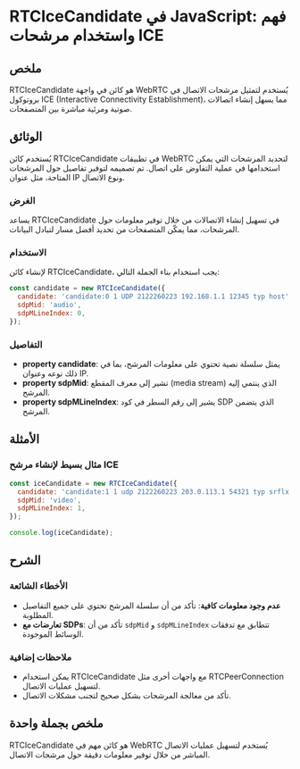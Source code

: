 <!--
Meta Description: # RTCIceCandidate في JavaScript: فهم واستخدام مرشحات ICE ## ملخص RTCIceCandidate هو كائن في واجهة WebRTC يُستخدم لتمثيل مرشحات الاتصال في بروتوكول ICE...
Meta Keywords: rtcicecandidate, الاتصال, candidate, كائن, المرشحات
-->

# RTCIceCandidate في JavaScript: فهم واستخدام مرشحات ICE

## ملخص
RTCIceCandidate هو كائن في واجهة WebRTC يُستخدم لتمثيل مرشحات الاتصال في بروتوكول ICE (Interactive Connectivity Establishment)، مما يسهل إنشاء اتصالات صوتية ومرئية مباشرة بين المتصفحات.

## الوثائق
يُستخدم كائن RTCIceCandidate في تطبيقات WebRTC لتحديد المرشحات التي يمكن استخدامها في عملية التفاوض على اتصال. تم تصميمه لتوفير تفاصيل حول المرشحات المتاحة، مثل عنوان IP ونوع الاتصال.

### الغرض
يساعد RTCIceCandidate في تسهيل إنشاء الاتصالات من خلال توفير معلومات حول المرشحات، مما يمكّن المتصفحات من تحديد أفضل مسار لتبادل البيانات.

### الاستخدام
لإنشاء كائن RTCIceCandidate، يجب استخدام بناء الجملة التالي:
```javascript
const candidate = new RTCIceCandidate({
  candidate: 'candidate:0 1 UDP 2122260223 192.168.1.1 12345 typ host',
  sdpMid: 'audio',
  sdpMLineIndex: 0,
});
```

### التفاصيل
- **property candidate**: يمثل سلسلة نصية تحتوي على معلومات المرشح، بما في ذلك نوعه وعنوان IP.
- **property sdpMid**: تشير إلى معرف المقطع (media stream) الذي ينتمي إليه المرشح.
- **property sdpMLineIndex**: يشير إلى رقم السطر في كود SDP الذي يتضمن المرشح.

## الأمثلة
### مثال بسيط لإنشاء مرشح ICE
```javascript
const iceCandidate = new RTCIceCandidate({
  candidate: 'candidate:1 1 udp 2122260223 203.0.113.1 54321 typ srflx raddr 192.168.1.1 rport 1234',
  sdpMid: 'video',
  sdpMLineIndex: 1,
});

console.log(iceCandidate);
```

## الشرح
### الأخطاء الشائعة
- **عدم وجود معلومات كافية**: تأكد من أن سلسلة المرشح تحتوي على جميع التفاصيل المطلوبة.
- **تعارضات مع SDPs**: تأكد من أن `sdpMid` و `sdpMLineIndex` تتطابق مع تدفقات الوسائط الموجودة.

### ملاحظات إضافية
- يمكن استخدام RTCIceCandidate مع واجهات أخرى مثل RTCPeerConnection لتسهيل عمليات الاتصال.
- تأكد من معالجة المرشحات بشكل صحيح لتجنب مشكلات الاتصال.

## ملخص بجملة واحدة
RTCIceCandidate هو كائن مهم في WebRTC يُستخدم لتسهيل عمليات الاتصال المباشر من خلال توفير معلومات دقيقة حول مرشحات الاتصال.